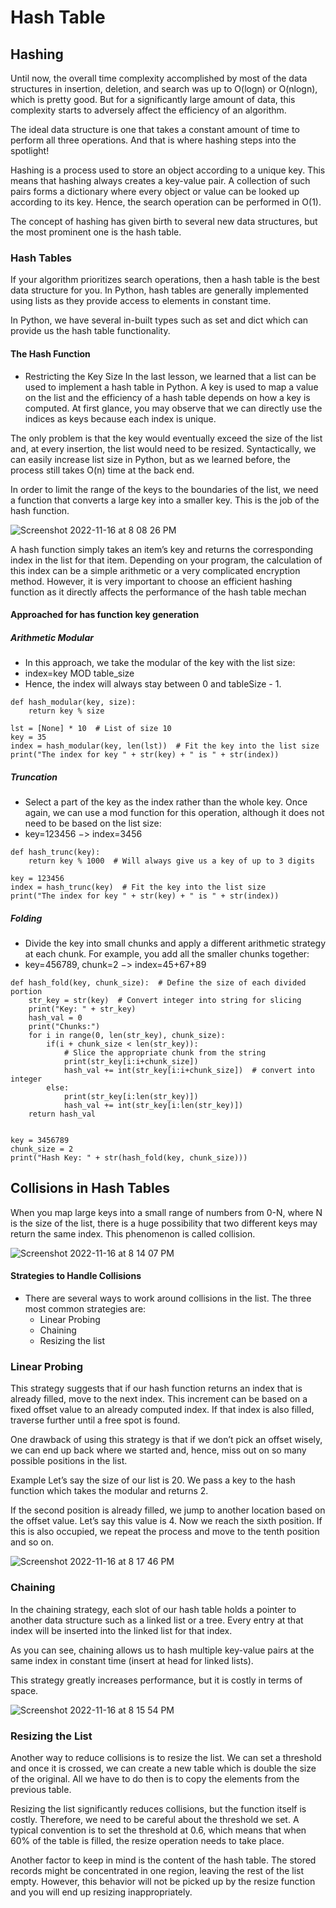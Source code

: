 # Hash Table

## Hashing

Until now, the overall time complexity accomplished by most of the data structures in insertion, deletion, and search was up to O(logn) or O(nlogn), which is pretty good. But for a significantly large amount of data, this complexity starts to adversely affect the efficiency of an algorithm.

The ideal data structure is one that takes a constant amount of time to perform all three operations. And that is where hashing steps into the spotlight!

Hashing is a process used to store an object according to a unique key. This means that hashing always creates a key-value pair. A collection of such pairs forms a dictionary where every object or value can be looked up according to its key. Hence, the search operation can be performed in O(1).

The concept of hashing has given birth to several new data structures, but the most prominent one is the hash table.

### Hash Tables
If your algorithm prioritizes search operations, then a hash table is the best data structure for you. 
In Python, hash tables are generally implemented using lists as they provide access to elements in constant time.

In Python, we have several in-built types such as set and dict which can provide us the hash table functionality.

#### The Hash Function
- Restricting the Key Size
In the last lesson, we learned that a list can be used to implement a hash table in Python. A key is used to map a value on the list and the efficiency of a hash table depends on how a key is computed. At first glance, you may observe that we can directly use the indices as keys because each index is unique.

The only problem is that the key would eventually exceed the size of the list and, at every insertion, the list would need to be resized. Syntactically, we can easily increase list size in Python, but as we learned before, the process still takes O(n) time at the back end.

In order to limit the range of the keys to the boundaries of the list, we need a function that converts a large key into a smaller key. This is the job of the hash function.

![Screenshot 2022-11-16 at 8 08 26 PM](https://user-images.githubusercontent.com/22169012/202209657-97a87d13-05cf-40b0-9f02-3da247b54f9f.png)


A hash function simply takes an item’s key and returns the corresponding index in the list for that item. Depending on your program, the calculation of this index can be a simple arithmetic or a very complicated encryption method. However, it is very important to choose an efficient hashing function as it directly affects the performance of the hash table mechan

#### Approached for has function key generation
##### Arithmetic Modular
  - In this approach, we take the modular of the key with the list size:
  - index=key MOD table_size
  - Hence, the index will always stay between 0 and tableSize - 1.
```
def hash_modular(key, size):
    return key % size

lst = [None] * 10  # List of size 10
key = 35
index = hash_modular(key, len(lst))  # Fit the key into the list size
print("The index for key " + str(key) + " is " + str(index))

```

##### Truncation
  - Select a part of the key as the index rather than the whole key. Once again, we can use a mod function for this operation, although it does not need to be based on the list size:
  - key=123456 −> index=3456
```
def hash_trunc(key):
    return key % 1000  # Will always give us a key of up to 3 digits

key = 123456
index = hash_trunc(key)  # Fit the key into the list size
print("The index for key " + str(key) + " is " + str(index))
```

##### Folding
  - Divide the key into small chunks and apply a different arithmetic strategy at each chunk. For example, you add all the smaller chunks together:
  - key=456789,  chunk=2 −> index=45+67+89
```
def hash_fold(key, chunk_size):  # Define the size of each divided portion
    str_key = str(key)  # Convert integer into string for slicing
    print("Key: " + str_key)
    hash_val = 0
    print("Chunks:")
    for i in range(0, len(str_key), chunk_size):
        if(i + chunk_size < len(str_key)):
            # Slice the appropriate chunk from the string
            print(str_key[i:i+chunk_size])
            hash_val += int(str_key[i:i+chunk_size])  # convert into integer
        else:
            print(str_key[i:len(str_key)])
            hash_val += int(str_key[i:len(str_key)])
    return hash_val


key = 3456789
chunk_size = 2
print("Hash Key: " + str(hash_fold(key, chunk_size)))

```

## Collisions in Hash Tables
When you map large keys into a small range of numbers from 0-N, where N is the size of the list, there is a huge possibility that two different keys may return the same index. This phenomenon is called collision.

![Screenshot 2022-11-16 at 8 14 07 PM](https://user-images.githubusercontent.com/22169012/202211210-f5fae953-db78-463d-a602-f6b88a683381.png)

#### Strategies to Handle Collisions
- There are several ways to work around collisions in the list. The three most common strategies are:
  - Linear Probing
  - Chaining
  - Resizing the list
  
### Linear Probing
This strategy suggests that if our hash function returns an index that is already filled, move to the next index. This increment can be based on a fixed offset value to an already computed index. If that index is also filled, traverse further until a free spot is found.

One drawback of using this strategy is that if we don’t pick an offset wisely, we can end up back where we started and, hence, miss out on so many possible positions in the list.

Example
Let’s say the size of our list is 20. We pass a key to the hash function which takes the modular and returns 2.

If the second position is already filled, we jump to another location based on the offset value. Let’s say this value is 4. Now we reach the sixth position. If this is also occupied, we repeat the process and move to the tenth position and so on.

![Screenshot 2022-11-16 at 8 17 46 PM](https://user-images.githubusercontent.com/22169012/202212336-0523aa29-a985-484b-8a50-d62be2861815.png)


### Chaining
In the chaining strategy, each slot of our hash table holds a pointer to another data structure such as a linked list or a tree. Every entry at that index will be inserted into the linked list for that index.

As you can see, chaining allows us to hash multiple key-value pairs at the same index in constant time (insert at head for linked lists).

This strategy greatly increases performance, but it is costly in terms of space.

![Screenshot 2022-11-16 at 8 15 54 PM](https://user-images.githubusercontent.com/22169012/202211740-549afe7d-26de-478f-a529-f45fb284ff1d.png)


### Resizing the List
Another way to reduce collisions is to resize the list. We can set a threshold and once it is crossed, we can create a new table which is double the size of the original. All we have to do then is to copy the elements from the previous table.

Resizing the list significantly reduces collisions, but the function itself is costly. Therefore, we need to be careful about the threshold we set. A typical convention is to set the threshold at 0.6, which means that when 60% of the table is filled, the resize operation needs to take place.

Another factor to keep in mind is the content of the hash table. The stored records might be concentrated in one region, leaving the rest of the list empty. However, this behavior will not be picked up by the resize function and you will end up resizing inappropriately.
